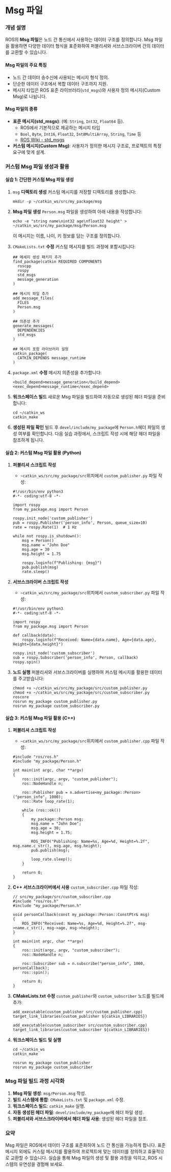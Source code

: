 # Msg 파일

### 개념 설명

ROS의 **Msg 파일**은 노드 간 통신에서 사용하는 데이터 구조를 정의합니다. Msg 파일을 활용하면 다양한 데이터 형식을 표준화하여 퍼블리셔와 서브스크라이버 간의 데이터를 교환할 수 있습니다.

#### **Msg 파일의 주요 특징**

* 노드 간 데이터 송수신에 사용되는 메시지 형식 정의.
* 단순한 데이터 구조에서 복합 데이터 구조까지 지원.
* 메시지 타입은 ROS 표준 라이브러리(`std_msgs`)와 사용자 정의 메시지(Custom Msg)로 나뉩니다.

#### **Msg 파일의 종류**

* **표준 메시지(std\_msgs)**: (예: `String`, `Int32`, `Float64` 등).
  * ROS에서 기본적으로 제공하는 메시지 타입
  * `Bool`, `Byte`, `Int16`, `Float32`, `Int8MultiArray`, `String`, `Time` 등
  * [ROS Wiki - std\_msgs](http://wiki.ros.org/std_msgs)
* **커스텀 메시지(Custom Msg)**: 사용자가 정의한 메시지 구조로, 프로젝트의 특정 요구에 맞게 설계.

### 커스텀 Msg 파일 생성과 활용

#### 실습 1: 간단한 커스텀 Msg 파일 생성

1.  `msg` **디렉토리 생성** 커스텀 메시지를 저장할 디렉토리를 생성합니다:

    ```
    mkdir -p ~/catkin_ws/src/my_package/msg
    ```
2.  **Msg 파일 생성** `Person.msg` 파일을 생성하여 아래 내용을 작성합니다:

    ```
    echo -e "string name\nint32 age\nfloat32 height" > ~/catkin_ws/src/my_package/msg/Person.msg
    ```

    이 메시지는 이름, 나이, 키 정보를 담는 구조를 정의합니다.
3.  `CMakeLists.txt` **수정** 커스텀 메시지를 빌드 과정에 포함시킵니다:

    ```
    ## 메세지 생성 패키지 추가
    find_package(catkin REQUIRED COMPONENTS
      roscpp
      rospy
      std_msgs
      message_generation
    )

    ## 메시지 파일 추가
    add_message_files(
      FILES
      Person.msg
    )

    ## 의존성 추가
    generate_messages(
      DEPENDENCIES
      std_msgs
    )

    ## 메시지 포함 라이브러리 설정
    catkin_package(
      CATKIN_DEPENDS message_runtime
    )
    ```
4.  `package.xml` **수정** 메시지 의존성을 추가합니다:

    ```
    <build_depend>message_generation</build_depend>
    <exec_depend>message_runtime</exec_depend>
    ```
5.  **워크스페이스 빌드** 새로운 Msg 파일을 빌드하여 자동으로 생성된 헤더 파일을 준비합니다:

    ```
    cd ~/catkin_ws
    catkin_make
    ```
6. **생성된 파일 확인** 빌드 후 `devel/include/my_package`에 `Person.h`헤더 파일의 생성 여부를 확인합니다. 다음 실습 과정에서, 스크립트 작성 시에 해당 헤더 파일을 참조하게 됩니다.

#### 실습 2: 커스텀 Msg 파일 활용 (Python)

1.  **퍼블리셔 스크립트 작성**

    * `~catkin_ws/src/my_package/src`위치에서 `custom_publisher.py` 파일 작성:

    ```
    #!/usr/bin/env python3
    #-*- coding:utf-8 -*-

    import rospy
    from my_package.msg import Person

    rospy.init_node('custom_publisher')
    pub = rospy.Publisher('person_info', Person, queue_size=10)
    rate = rospy.Rate(1)  # 1 Hz

    while not rospy.is_shutdown():
        msg = Person()
        msg.name = "John Doe"
        msg.age = 30
        msg.height = 1.75

        rospy.loginfo(f"Publishing: {msg}")
        pub.publish(msg)
        rate.sleep()
    ```
2.  **서브스크라이버 스크립트 작성**

    * `~catkin_ws/src/my_package/src`위치에서 `custom_subscriber.py` 파일 작성:

    ```
    #!/usr/bin/env python3
    #-*- coding:utf-8 -*-

    import rospy
    from my_package.msg import Person

    def callback(data):
        rospy.loginfo(f"Received: Name={data.name}, Age={data.age}, Height={data.height}")

    rospy.init_node('custom_subscriber')
    sub = rospy.Subscriber('person_info', Person, callback)
    rospy.spin()
    ```
3.  **노드 실행** 퍼블리셔와 서브스크라이버를 실행하여 커스텀 메시지를 활용한 데이터를 주고받습니다:

    ```
    chmod +x ~/catkin_ws/src/my_package/src/custom_publisher.py
    chmod +x ~/catkin_ws/src/my_package/src/custom_subscriber.py
    roscore
    rosrun my_package custom_publisher.py
    rosrun my_package custom_subscriber.py
    ```

#### 실습 3: 커스텀 Msg 파일 활용 (C++)

1.  **퍼블리셔 스크립트 작성**

    * `~catkin_ws/src/my_package/src`위치에서 `custom_publisher.cpp` 파일 작성:

    ```
    #include "ros/ros.h"
    #include "my_package/Person.h"

    int main(int argc, char **argv)
    {
        ros::init(argc, argv, "custom_publisher");
        ros::NodeHandle n;

        ros::Publisher pub = n.advertise<my_package::Person>("person_info", 1000);
        ros::Rate loop_rate(1);

        while (ros::ok())
        {
            my_package::Person msg;
            msg.name = "John Doe";
            msg.age = 30;
            msg.height = 1.75;

            ROS_INFO("Publishing: Name=%s, Age=%d, Height=%.2f", msg.name.c_str(), msg.age, msg.height);
            pub.publish(msg);

            loop_rate.sleep();
        }

        return 0;
    }
    ```
2.  **C++ 서브스크라이버에서 사용** `custom_subscriber.cpp` 파일 작성:

    ```
    // src/my_package/src/custom_subscriber.cpp
    #include "ros/ros.h"
    #include "my_package/Person.h"

    void personCallback(const my_package::Person::ConstPtr& msg)
    {
        ROS_INFO("Received: Name=%s, Age=%d, Height=%.2f", msg->name.c_str(), msg->age, msg->height);
    }

    int main(int argc, char **argv)
    {
        ros::init(argc, argv, "custom_subscriber");
        ros::NodeHandle n;

        ros::Subscriber sub = n.subscribe("person_info", 1000, personCallback);
        ros::spin();

        return 0;
    }
    ```
3.  **CMakeLists.txt 수정** `custom_publisher`와 `custom_subscriber` 노드를 빌드에 추가:

    ```
    add_executable(custom_publisher src/custom_publisher.cpp)
    target_link_libraries(custom_publisher ${catkin_LIBRARIES})

    add_executable(custom_subscriber src/custom_subscriber.cpp)
    target_link_libraries(custom_subscriber ${catkin_LIBRARIES})
    ```
4.  **워크스페이스 빌드 및 실행**

    ```
    cd ~/catkin_ws
    catkin_make

    rosrun my_package custom_publisher
    rosrun my_package custom_subscriber
    ```

### Msg 파일 빌드 과정 시각화

1. **Msg 파일 생성**: `msg/Person.msg` 작성.
2. **빌드 시스템에 통합**: `CMakeLists.txt` 및 `package.xml` 수정.
3. **워크스페이스 빌드**: `catkin_make` 실행.
4. **자동 생성된 헤더 파일**: `devel/include/my_package`에 헤더 파일 생성.
5. **퍼블리셔와 서브스크라이버에서 헤더 파일 사용**: 생성된 헤더 파일을 참조.

### 요약

Msg 파일은 ROS에서 데이터 구조를 표준화하여 노드 간 통신을 가능하게 합니다. 표준 메시지 외에도 커스텀 메시지를 활용하여 프로젝트에 맞는 데이터를 정의하고 효율적으로 교환할 수 있습니다. 실습을 통해 Msg 파일의 생성 및 활용 과정을 익히고, ROS 시스템의 유연성을 경험해 보세요.
